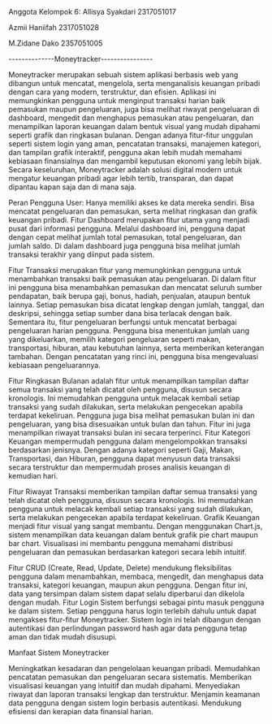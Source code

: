 Anggota Kelompok 6:
Allisya Syakdari 2317051017

Azmii Haniifah 2317051028

M.Zidane Dako 2357051005


--------------Moneytracker----------------


Moneytracker merupakan sebuah sistem aplikasi berbasis web yang dibangun untuk mencatat, mengelola, serta menganalisis keuangan pribadi dengan cara yang modern, terstruktur, dan efisien. Aplikasi ini memungkinkan pengguna untuk menginput transaksi harian baik pemasukan maupun pengeluaran, juga bisa melihat riwayat pengeluaran di dashboard, mengedit dan menghapus pemasukan atau pengeluaran, dan menampilkan laporan keuangan dalam bentuk visual yang mudah dipahami seperti grafik dan ringkasan bulanan.
Dengan adanya fitur-fitur unggulan seperti sistem login yang aman, pencatatan transaksi, manajemen kategori, dan tampilan grafik interaktif, pengguna akan lebih mudah memahami kebiasaan finansialnya dan mengambil keputusan ekonomi yang lebih bijak.
Secara keseluruhan, Moneytracker adalah solusi digital modern untuk mengatur keuangan pribadi agar lebih tertib, transparan, dan dapat dipantau kapan saja dan di mana saja.

Peran Pengguna
User: Hanya memiliki akses ke data mereka sendiri.
Bisa mencatat pengeluaran dan pemasukan, serta melihat ringkasan dan grafik keuangan pribadi.
Fitur Dashboard merupakan fitur utama yang menjadi pusat dari informasi pengguna. Melalui dashboard ini, pengguna dapat dengan cepat melihat jumlah total pemasukan, total pengeluaran, dan jumlah saldo. Di dalam dashboard juga pengguna bisa melihat jumlah transaksi terakhir yang diinput pada sistem.

Fitur Transaksi merupakan fitur yang memungkinkan pengguna untuk menambahkan transaksi baik pemasukan atau pengeluaran. Di dalam fitur ini pengguna bisa menambahkan pemasukan dan mencatat seluruh sumber pendapatan, baik berupa gaji, bonus, hadiah, penjualan, ataupun bentuk lainnya. Setiap pemasukan bisa dicatat lengkap dengan jumlah, tanggal, dan deskripsi, sehingga setiap sumber dana bisa terlacak dengan baik.
Sementara itu, fitur pengeluaran berfungsi untuk mencatat berbagai pengeluaran harian pengguna. Pengguna bisa menentukan jumlah uang yang dikeluarkan, memilih kategori pengeluaran seperti makan, transportasi, hiburan, atau kebutuhan lainnya, serta memberikan keterangan tambahan. Dengan pencatatan yang rinci ini, pengguna bisa mengevaluasi kebiasaan pengeluarannya.

Fitur Ringkasan Bulanan adalah fitur untuk menampilkan tampilan daftar semua transaksi yang telah dicatat oleh pengguna, disusun secara kronologis. Ini memudahkan pengguna untuk melacak kembali setiap transaksi yang sudah dilakukan, serta melakukan pengecekan apabila terdapat kekeliruan. Pengguna juga bisa melihat pemasukan bulan ini dan pengeluaran, yang bisa disesuaikan untuk bulan dan tahun. Fitur ini juga menampilkan riwayat transaksi bulan ini secara terperinci.
Fitur Kategori Keuangan mempermudah pengguna dalam mengelompokkan transaksi berdasarkan jenisnya. Dengan adanya kategori seperti Gaji, Makan, Transportasi, dan Hiburan, pengguna dapat menyusun data transaksi secara terstruktur dan mempermudah proses analisis keuangan di kemudian hari.

Fitur Riwayat Transaksi memberikan tampilan daftar semua transaksi yang telah dicatat oleh pengguna, disusun secara kronologis. Ini memudahkan pengguna untuk melacak kembali setiap transaksi yang sudah dilakukan, serta melakukan pengecekan apabila terdapat kekeliruan.
Grafik Keuangan menjadi fitur visual yang sangat membantu. Dengan menggunakan Chart.js, sistem menampilkan data keuangan dalam bentuk grafik pie chart maupun bar chart. Visualisasi ini membantu pengguna memahami distribusi pengeluaran dan pemasukan berdasarkan kategori secara lebih intuitif.

Fitur CRUD (Create, Read, Update, Delete) mendukung fleksibilitas pengguna dalam menambahkan, membaca, mengedit, dan menghapus data transaksi, kategori keuangan, maupun akun pengguna. Dengan fitur ini, data yang tersimpan dalam sistem dapat selalu diperbarui dan dikelola dengan mudah.
Fitur Login Sistem berfungsi sebagai pintu masuk pengguna ke dalam sistem. Setiap pengguna harus login terlebih dahulu untuk dapat mengakses fitur-fitur Moneytracker. Sistem login ini telah dibangun dengan autentikasi dan perlindungan password hash agar data pengguna tetap aman dan tidak mudah disusupi.


Manfaat Sistem Moneytracker

Meningkatkan kesadaran dan pengelolaan keuangan pribadi.
Memudahkan pencatatan pemasukan dan pengeluaran secara sistematis.
Memberikan visualisasi keuangan yang intuitif dan mudah dipahami.
Menyediakan riwayat dan laporan transaksi lengkap dan terstruktur.
Menjamin keamanan data pengguna dengan sistem login berbasis autentikasi.
Mendukung efisiensi dan kerapian data finansial harian.
